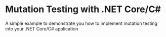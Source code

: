 # Mutation Testing with .NET Core/C#
A simple example to demonstrate you how to implement mutation testing into your .NET Core/C# application
